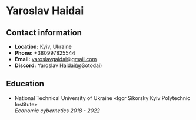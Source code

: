 # Yaroslav Haidai
## Contact information
- **Location:** Kyiv, Ukraine
- **Phone:** +380997825544
- **Email:** yaroslavgaidai@gmail.com
- **Discord:** Yaroslav Haidai(@Sotodai)
## Education
- National Technical University of Ukraine «Igor Sikorsky Kyiv Polytechnic Institute»<br>*Economic cybernetics 2018 - 2022*